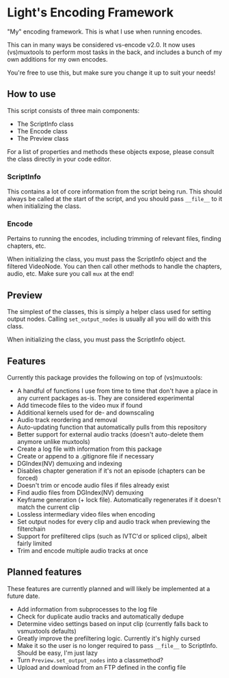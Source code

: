 # Light's Encoding Framework

"My" encoding framework.
This is what I use when running encodes.

This can in many ways be considered vs-encode v2.0.
It now uses (vs)muxtools to perform most tasks in the back,
and includes a bunch of my own additions for my own encodes.

You're free to use this,
but make sure you change it up to suit your needs!

## How to use

This script consists of three main components:

-   The ScriptInfo class
-   The Encode class
-   The Preview class

For a list of properties and methods these objects expose,
please consult the class directly in your code editor.

### ScriptInfo

This contains a lot of core information from the script being run.
This should always be called at the start of the script,
and you should pass `__file__` to it when initializing the class.

### Encode

Pertains to running the encodes,
including trimming of relevant files,
finding chapters, etc.

When initializing the class,
you must pass the ScriptInfo object and the filtered VideoNode.
You can then call other methods to handle the chapters, audio, etc.
Make sure you call `mux` at the end!

## Preview

The simplest of the classes,
this is simply a helper class used for setting output nodes.
Calling `set_output_nodes` is usually all you will do with this class.

When initializing the class,
you must pass the ScriptInfo object.

## Features

Currently this package provides the following on top of (vs)muxtools:

-   A handful of functions I use from time to time that don't have a place in any current packages as-is. They are considered experimental
-   Add timecode files to the video mux if found
-   Additional kernels used for de- and downscaling
-   Audio track reordering and removal
-   Auto-updating function that automatically pulls from this repository
-   Better support for external audio tracks (doesn't auto-delete them anymore unlike muxtools)
-   Create a log file with information from this package
-   Create or append to a .gitignore file if necessary
-   DGIndex(NV) demuxing and indexing
-   Disables chapter generation if it's not an episode (chapters can be forced)
-   Doesn't trim or encode audio files if files already exist
-   Find audio files from DGIndex(NV) demuxing
-   Keyframe generation (+ lock file). Automatically regenerates if it doesn't match the current clip
-   Lossless intermediary video files when encoding
-   Set output nodes for every clip and audio track when previewing the filterchain
-   Support for prefiltered clips (such as IVTC'd or spliced clips), albeit fairly limited
-   Trim and encode multiple audio tracks at once

## Planned features

These features are currently planned and will likely be implemented at a future date.

-   Add information from subprocesses to the log file
-   Check for duplicate audio tracks and automatically dedupe
-   Determine video settings based on input clip (currently falls back to vsmuxtools defaults)
-   Greatly improve the prefiltering logic. Currently it's highly cursed
-   Make it so the user is no longer required to pass `__file__` to ScriptInfo. Should be easy, I'm just lazy
-   Turn `Preview.set_output_nodes` into a classmethod?
-   Upload and download from an FTP defined in the config file
